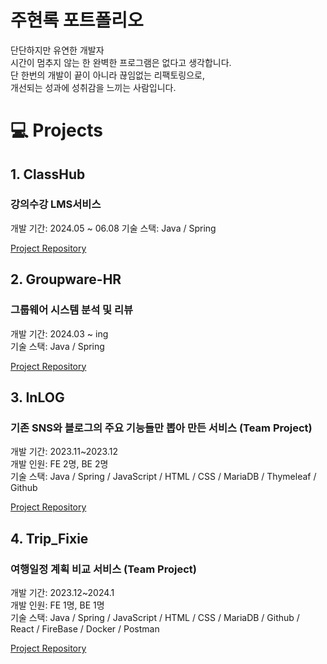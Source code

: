 # 주현록 포트폴리오

단단하지만 유연한 개발자  
시간이 멈추지 않는 한 완벽한 프로그램은 없다고 생각합니다.  
단 한번의 개발이 끝이 아니라 끊임없는 리팩토링으로,  
개선되는 성과에 성취감을 느끼는 사람입니다.  

# 💻 Projects

## 1. ClassHub
### 강의수강 LMS서비스
개발 기간: 2024.05 ~ 06.08
기술 스택: Java / Spring     

[Project Repository](https://github.com/lokyyyi/ClassHubProject)  

## 2. Groupware-HR
### 그룹웨어 시스템 분석 및 리뷰
개발 기간: 2024.03 ~ ing  
기술 스택: Java / Spring     

[Project Repository](https://github.com/lokyyyi/groupWare_HR)  

## 3. InLOG
### 기존 SNS와 블로그의 주요 기능들만 뽑아 만든 서비스 (Team Project)
개발 기간: 2023.11~2023.12  
개발 인원: FE 2명, BE 2명  
기술 스택: Java / Spring / JavaScript / HTML / CSS / MariaDB / Thymeleaf / Github    

[Project Repository](https://github.com/lokyyyi/multi28_semi_project_LACJ)  

## 4. Trip_Fixie
### 여행일정 계획 비교 서비스 (Team Project)
개발 기간: 2023.12~2024.1  
개발 인원: FE 1명, BE 1명  
기술 스택: Java / Spring / JavaScript / HTML / CSS / MariaDB / Github / React / FireBase / Docker / Postman    

[Project Repository](https://github.com/lokyyyi/Trip_Fixied_Project)


